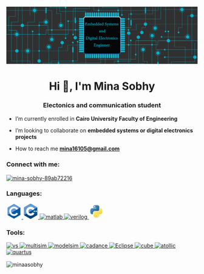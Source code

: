 ![MasterHead](https://github.com/MinaaSobhy/MinaaSobhy/blob/main/Untitled-1-01.png)
<h1 align="center">Hi 👋, I'm Mina Sobhy</h1>
<h3 align="center">Electonics and communication student</h3>

- I’m currently enrolled in **Cairo University Faculty of Engineering**

- I’m looking to collaborate on **embedded systems or digital electronics projects**

- How to reach me **mina16105@gmail.com**

<h3 align="left">Connect with me:</h3>
<p align="left">
<a href="https://linkedin.com/in/mina-sobhy-89ab72216" target="blank"><img align="center" src="https://raw.githubusercontent.com/rahuldkjain/github-profile-readme-generator/master/src/images/icons/Social/linked-in-alt.svg" alt="mina-sobhy-89ab72216" height="30" width="40" /></a>
</p>

<h3 align="left">Languages:</h3>
<p align="left"> <a href="https://www.cprogramming.com/" target="_blank" rel="noreferrer"> <img src="https://raw.githubusercontent.com/devicons/devicon/master/icons/c/c-original.svg" alt="c" width="40" height="40"/> </a> <a href="https://www.w3schools.com/cpp/" target="_blank" rel="noreferrer"> <img src="https://raw.githubusercontent.com/devicons/devicon/master/icons/cplusplus/cplusplus-original.svg" alt="cplusplus" width="40" height="40"/> </a> <a href="https://www.mathworks.com/" target="_blank" rel="noreferrer"> <img src="https://upload.wikimedia.org/wikipedia/commons/2/21/Matlab_Logo.png" alt="matlab" width="40" height="40"/> </a> <a href="https://www.verilog.com/" target="_blank" rel="noreferrer"> <img src="https://www.verilog.com/img/verilog.gif" alt="verilog" width="40" height="40"/> </a> <a href="https://www.python.org" target="_blank" rel="noreferrer"> <img src="https://raw.githubusercontent.com/devicons/devicon/master/icons/python/python-original.svg" alt="python" width="40" height="40"/> </a> </p>

<h3 align="left">Tools:</h3>
<p align="left"> <a href="https://visualstudio.microsoft.com/" target="_blank" rel="noreferrer"> <img src="https://visualstudio.microsoft.com/wp-content/uploads/2021/10/Product-Icon.svg" alt="vs" width="40" height="40"/> </a> <a href="https://www.multisim.com/" target="_blank" rel="noreferrer"> <img src="https://ni.scene7.com/is/image/ni/Multisim_BG?$ni-icon-pm$" alt="multisim" width="40" height="40"/> </a> <a href="https://eda.sw.siemens.com/en-US/ic/modelsim/" target="_blank" rel="noreferrer"> <img src="https://img.informer.com/icons/png/32/4007/4007203.png" alt="modelsim" width="40" height="40"/> </a> <a href="https://www.cadence.com/en_US/home.html" target="_blank" rel="noreferrer"> <img src="https://encrypted-tbn0.gstatic.com/images?q=tbn:ANd9GcQWFOCeUHJrqVuPwWIm_-KqjRUqS1zo5ROIk7QEMR3bQ6oPeu74fYLW2KIzKX-6fCZBpw&usqp=CAU" alt="cadance" width="120" height="40"/> </a> <a href="https://www.eclipse.org/" target="_blank" rel="noreferrer"> <img src="https://cdn.freebiesupply.com/logos/large/2x/eclipse-11-logo-png-transparent.png" alt="Eclipse" width="40" height="40"/> </a> <a href="https://www.st.com/en/development-tools/stm32-ides.html" target="_blank" rel="noreferrer"> <img src="https://dl.flathub.org/repo/appstream/x86_64/icons/128x128/com.st.STM32CubeIDE.png" alt="cube" width="40" height="40"/> </a> <a href="https://www.st.com/en/development-tools/truestudio.html" target="_blank" rel="noreferrer"> <img src="https://pbs.twimg.com/profile_images/595878724345573377/QSGN-Qfe_400x400.png" alt="atollic" width="40" height="40"/> </a> <a href="https://www.intel.com/content/www/us/en/software-kit/660907/intel-quartus-prime-lite-edition-design-software-version-20-1-1-for-windows.html" target="_blank" rel="noreferrer"> <img src="https://downloadlynet.ir/wp-content/uploads/2020/03/Quartus-Prime-.png" alt="quartus" width="40" height="40"/> </a></p>


<p><img align="center" src="https://github-readme-stats.vercel.app/api/top-langs?username=minaasobhy&show_icons=true&locale=en&layout=compact" alt="minaasobhy" /></p>
